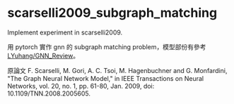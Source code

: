 # scarselli2009_subgraph_matching
Implement experiment in scarselli2009.

用 pytorch 實作 gnn 的 subgraph matching problem，模型部份有參考 [LYuhang/GNN_Review](https://github.com/LYuhang/GNN_Review)。

原論文
F. Scarselli, M. Gori, A. C. Tsoi, M. Hagenbuchner and G. Monfardini, "The Graph Neural Network Model," in IEEE Transactions on Neural Networks, vol. 20, no. 1, pp. 61-80, Jan. 2009, doi: 10.1109/TNN.2008.2005605.

